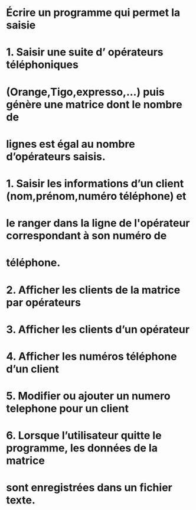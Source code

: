 # Écrire un programme qui permet la saisie
# 1. Saisir une suite d’ opérateurs téléphoniques
# (Orange,Tigo,expresso,...) puis génère une matrice dont le nombre de
# lignes est égal au nombre d’opérateurs saisis.
# 1. Saisir les informations d’un client (nom,prénom,numéro téléphone) et
# le ranger dans la ligne de l'opérateur correspondant à son numéro de
# téléphone.
# 2. Afficher les clients de la matrice par opérateurs
# 3. Afficher les clients d’un opérateur
# 4. Afficher les numéros téléphone d’un client
# 5. Modifier ou ajouter un numero telephone pour un client
# 6. Lorsque l’utilisateur quitte le programme, les données de la matrice
# sont enregistrées dans un fichier texte.